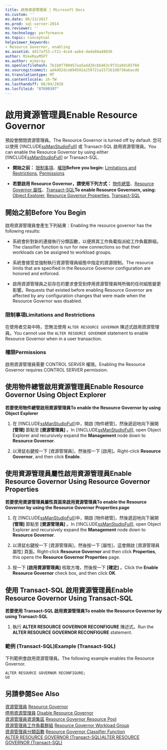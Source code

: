 ```yaml
---
title: 啟用資源管理員 | Microsoft Docs
ms.custom: ''
ms.date: 06/13/2017
ms.prod: sql-server-2014
ms.reviewer: ''
ms.technology: performance
ms.topic: conceptual
helpviewer_keywords:
- Resource Governor, enabling
ms.assetid: 4d17af53-cf11-4ce4-aab4-deda94a49836
author: MikeRayMSFT
ms.author: mikeray
ms.openlocfilehash: 7b1b0f780457aa5a4d26cbb463c9f31a94185f0d
ms.sourcegitcommit: ad4d92dce894592a259721a1571b1d8736abacdb
ms.translationtype: MT
ms.contentlocale: zh-TW
ms.lasthandoff: 08/04/2020
ms.locfileid: "87699397"
---
```

# <a name="enable-resource-governor"></a><span data-ttu-id="ff533-102">啟用資源管理員</span><span class="sxs-lookup"><span data-stu-id="ff533-102">Enable Resource Governor</span></span>
  <span data-ttu-id="ff533-103">預設會關閉資源管理員。</span><span class="sxs-lookup"><span data-stu-id="ff533-103">The Resource Governor is turned off by default.</span></span> <span data-ttu-id="ff533-104">您可以使用 [!INCLUDE[ssManStudioFull](../../includes/ssmanstudiofull-md.md)] 或 Transact-SQL 啟用資源管理員。</span><span class="sxs-lookup"><span data-stu-id="ff533-104">You can enable the Resource Governor by using either [!INCLUDE[ssManStudioFull](../../includes/ssmanstudiofull-md.md)] or Transact-SQL.</span></span>  
  
-   <span data-ttu-id="ff533-105">**開始之前：** [限制事項](#LimitationsRestrictions)、[權限](#Permissions)</span><span class="sxs-lookup"><span data-stu-id="ff533-105">**Before you begin:**  [Limitations and Restrictions](#LimitationsRestrictions), [Permissions](#Permissions)</span></span>  
  
-   <span data-ttu-id="ff533-106">**若要啟用 Resource Governor，請使用下列方式：** [物件總管](#RGOnObjEx)、[Resource Governor 屬性](#RGOnProp)、[Transact-SQL](#RGOnTSQL)</span><span class="sxs-lookup"><span data-stu-id="ff533-106">**To enable Resource Governorn, using:**  [Object Explorer](#RGOnObjEx), [Resource Governor Properties](#RGOnProp), [Transact-SQL](#RGOnTSQL)</span></span>  
  
##  <a name="before-you-begin"></a><a name="BeforeYouBegin"></a> <span data-ttu-id="ff533-107">開始之前</span><span class="sxs-lookup"><span data-stu-id="ff533-107">Before You Begin</span></span>  
 <span data-ttu-id="ff533-108">啟用資源管理員會產生下列結果：</span><span class="sxs-lookup"><span data-stu-id="ff533-108">Enabling the resource governor has the following results:</span></span>  
  
-   <span data-ttu-id="ff533-109">系統會針對新的連接執行分類函數，以便將其工作負載指派給工作負載群組。</span><span class="sxs-lookup"><span data-stu-id="ff533-109">The classifier function is run for new connections so that their workloads can be assigned to workload groups.</span></span>  
  
-   <span data-ttu-id="ff533-110">系統會接受並強制執行資源管理員組態中指定的資源限制。</span><span class="sxs-lookup"><span data-stu-id="ff533-110">The resource limits that are specified in the Resource Governor configuration are honored and enforced.</span></span>  
  
-   <span data-ttu-id="ff533-111">啟用資源管理員之前存在的要求會受到停用資源管理員時所做的任何組態變更影響。</span><span class="sxs-lookup"><span data-stu-id="ff533-111">Requests that existed before enabling Resource Governor are affected by any configuration changes that were made when the Resource Governor was disabled.</span></span>  
  
###  <a name="limitations-and-restrictions"></a><a name="LimitationsRestrictions"></a> <span data-ttu-id="ff533-112">限制事項</span><span class="sxs-lookup"><span data-stu-id="ff533-112">Limitations and Restrictions</span></span>  
 <span data-ttu-id="ff533-113">在使用者交易中時，您無法使用 `ALTER RESOURCE GOVERNOR` 陳述式啟用資源管理員。</span><span class="sxs-lookup"><span data-stu-id="ff533-113">You cannot use the `ALTER RESOURCE GOVERNOR` statement to enable Resource Governor when in a user transaction.</span></span>  
  
###  <a name="permissions"></a><a name="Permissions"></a> <span data-ttu-id="ff533-114">權限</span><span class="sxs-lookup"><span data-stu-id="ff533-114">Permissions</span></span>  
 <span data-ttu-id="ff533-115">啟用資源管理員需要 CONTROL SERVER 權限。</span><span class="sxs-lookup"><span data-stu-id="ff533-115">Enabling the Resource Governor requires CONTROL SERVER permission.</span></span>  
  
##  <a name="enable-resource-governor-using-object-explorer"></a><a name="RGOnObjEx"></a> <span data-ttu-id="ff533-116">使用物件總管啟用資源管理員</span><span class="sxs-lookup"><span data-stu-id="ff533-116">Enable Resource Governor Using Object Explorer</span></span>  
 <span data-ttu-id="ff533-117">**若要使用物件總管啟用資源管理員**</span><span class="sxs-lookup"><span data-stu-id="ff533-117">**To enable the Resource Governor by using Object Explorer**</span></span>  
  
1.  <span data-ttu-id="ff533-118">在 [!INCLUDE[ssManStudioFull](../../includes/ssmanstudiofull-md.md)]中，開啟 [物件總管]，然後遞迴地向下展開 **[管理]** 節點至 **[資源管理員]** 。</span><span class="sxs-lookup"><span data-stu-id="ff533-118">In [!INCLUDE[ssManStudioFull](../../includes/ssmanstudiofull-md.md)], open Object Explorer and recursively expand the **Management** node down to **Resource Governor**.</span></span>  
  
2.  <span data-ttu-id="ff533-119">以滑鼠右鍵按一下 [資源管理員]，然後按一下 [啟用]。</span><span class="sxs-lookup"><span data-stu-id="ff533-119">Right-click **Resource Governor**, and then click **Enable**.</span></span>  
  
##  <a name="enable-resource-governor-using-resource-governor-properties"></a><a name="RGOnProp"></a> <span data-ttu-id="ff533-120">使用資源管理員屬性啟用資源管理員</span><span class="sxs-lookup"><span data-stu-id="ff533-120">Enable Resource Governor Using Resource Governor Properties</span></span>  
 <span data-ttu-id="ff533-121">**若要使用資源管理員屬性頁面來啟用資源管理員**</span><span class="sxs-lookup"><span data-stu-id="ff533-121">**To enable the Resource Governor by using the Resource Governor Properties page**</span></span>  
  
1.  <span data-ttu-id="ff533-122">在 [!INCLUDE[ssManStudioFull](../../includes/ssmanstudiofull-md.md)]中，開啟 [物件總管]，然後遞迴地向下展開 **[管理]** 節點至 **[資源管理員]** 。</span><span class="sxs-lookup"><span data-stu-id="ff533-122">In [!INCLUDE[ssManStudioFull](../../includes/ssmanstudiofull-md.md)], open Object Explorer and recursively expand the **Management** node down to **Resource Governor**.</span></span>  
  
2.  <span data-ttu-id="ff533-123">以滑鼠右鍵按一下 [資源管理員]，然後按一下 [屬性]，這會開啟 [資源管理員屬性] 頁面。</span><span class="sxs-lookup"><span data-stu-id="ff533-123">Right-click **Resource Governor** and then click **Properties**, this opens the **Resource Governor Properties** page.</span></span>  
  
3.  <span data-ttu-id="ff533-124">按一下 **[啟用資源管理員]** 核取方塊，然後按一下 **[確定]** 。</span><span class="sxs-lookup"><span data-stu-id="ff533-124">Click the **Enable Resource Governor** check box, and then click **OK**.</span></span>  
  
##  <a name="enable-resource-governor-using-transact-sql"></a><a name="RGOnTSQL"></a> <span data-ttu-id="ff533-125">使用 Transact-SQL 啟用資源管理員</span><span class="sxs-lookup"><span data-stu-id="ff533-125">Enable Resource Governor Using Transact-SQL</span></span>  
 <span data-ttu-id="ff533-126">**若要使用 Transact-SQL 啟用資源管理員**</span><span class="sxs-lookup"><span data-stu-id="ff533-126">**To enable the Resource Governor by using Transact-SQL**</span></span>  
  
1.  <span data-ttu-id="ff533-127">執行 **ALTER RESOURCE GOVERNOR RECONFIGURE** 陳述式。</span><span class="sxs-lookup"><span data-stu-id="ff533-127">Run the **ALTER RESOURCE GOVERNOR RECONFIGURE** statement.</span></span>  
  
### <a name="example-transact-sql"></a><span data-ttu-id="ff533-128">範例 &#40;Transact-SQL&#41;</span><span class="sxs-lookup"><span data-stu-id="ff533-128">Example (Transact-SQL)</span></span>  
 <span data-ttu-id="ff533-129">下列範例會啟用資源管理員。</span><span class="sxs-lookup"><span data-stu-id="ff533-129">The following example enables the Resource Governor.</span></span>  
  
```  
ALTER RESOURCE GOVERNOR RECONFIGURE;  
GO  
```  
  
## <a name="see-also"></a><span data-ttu-id="ff533-130">另請參閱</span><span class="sxs-lookup"><span data-stu-id="ff533-130">See Also</span></span>  
 <span data-ttu-id="ff533-131">[資源管理員](resource-governor.md) </span><span class="sxs-lookup"><span data-stu-id="ff533-131">[Resource Governor](resource-governor.md) </span></span>  
 <span data-ttu-id="ff533-132">[停用資源管理員](disable-resource-governor.md) </span><span class="sxs-lookup"><span data-stu-id="ff533-132">[Disable Resource Governor](disable-resource-governor.md) </span></span>  
 <span data-ttu-id="ff533-133">[資源管理員資源集區](resource-governor-resource-pool.md) </span><span class="sxs-lookup"><span data-stu-id="ff533-133">[Resource Governor Resource Pool](resource-governor-resource-pool.md) </span></span>  
 <span data-ttu-id="ff533-134">[資源管理員工作負載群組](resource-governor-workload-group.md) </span><span class="sxs-lookup"><span data-stu-id="ff533-134">[Resource Governor Workload Group](resource-governor-workload-group.md) </span></span>  
 <span data-ttu-id="ff533-135">[資源管理員分類函數](resource-governor-classifier-function.md) </span><span class="sxs-lookup"><span data-stu-id="ff533-135">[Resource Governor Classifier Function](resource-governor-classifier-function.md) </span></span>  
 [<span data-ttu-id="ff533-136">ALTER RESOURCE GOVERNOR &#40;Transact-SQL&#41;</span><span class="sxs-lookup"><span data-stu-id="ff533-136">ALTER RESOURCE GOVERNOR &#40;Transact-SQL&#41;</span></span>](/sql/t-sql/statements/alter-resource-governor-transact-sql)  
  
  
